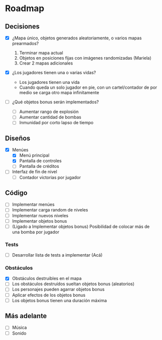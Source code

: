 # Roadmap

## Decisiones

- [x] ¿Mapa único, objetos generados aleatoriamente, o varios mapas prearmados?

  1. Terminar mapa actual
  2. Objetos en posiciones fijas con imágenes randomizadas (Mariela)
  3. Crear 2 mapas adicionales

- [x] ¿Los jugadores tienen una o varias vidas?
  - Los jugadores tienen una vida
  - Cuando queda un solo jugador en pie, con un cartel/contador de por medio se carga otro mapa infinitamente
- [ ] ¿Qué objetos bonus serán implementados?
  - [ ] Aumentar rango de explosión
  - [ ] Aumentar cantidad de bombas
  - [ ] Inmunidad por corto lapso de tiempo

## Diseños

- [x] Menúes
  - [x] Menú principal
  - [x] Pantalla de controles
  - [ ] Pantalla de créditos
- [ ] Interfaz de fin de nivel
  - [ ] Contador victorias por jugador

## Código

- [ ] Implementar menúes
- [ ] Implementar carga random de niveles
- [ ] Implementar nuevos niveles
- [ ] Implementar objetos bonus
- [ ] (Ligado a Implementar objetos bonus) Posibilidad de colocar más de una bomba por jugador

### Tests

- [ ] Desarrollar lista de tests a implementar (Acá)

### Obstáculos

- [x] Obstáculos destruibles en el mapa
- [ ] Los obstáculos destruídos sueltan objetos bonus (aleatorios)
- [ ] Los personajes pueden agarrar objetos bonus
- [ ] Aplicar efectos de los objetos bonus
- [ ] Los objetos bonus tienen una duración máxima

## Más adelante

- [ ] Música
- [ ] Sonido
